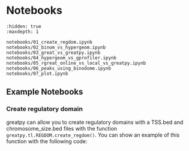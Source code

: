 # Notebooks

```{toctree}
:hidden: true
:maxdepth: 1

notebooks/01_create_regdom.ipynb
notebooks/02_binom_vs_hypergeom.ipynb
notebooks/03_great_vs_greatpy.ipynb
notebooks/04_hypergeom_vs_gprofiler.ipynb
notebooks/05_rgreat_online_vs_local_vs_greatpy.ipynb
notebooks/06_peaks_using_binodome.ipynb
notebooks/07_plot.ipynb
```
## Example Notebooks
### Create regulatory domain
greatpy can allow you to create regulatory domains with a TSS.bed and chromosome_size.bed files with the function `greatpy.tl.REGDOM.create_regdom()`. You can show an example of this function with the following code:


